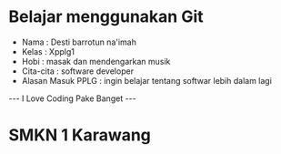 # Belajar menggunakan Git

- Nama              : Desti barrotun na'imah
- Kelas             : Xpplg1
- Hobi              : masak dan mendengarkan musik
- Cita-cita         : software developer
- Alasan Masuk PPLG : ingin belajar tentang softwar lebih dalam lagi

--- I Love Coding Pake Banget ---

# SMKN 1 Karawang

